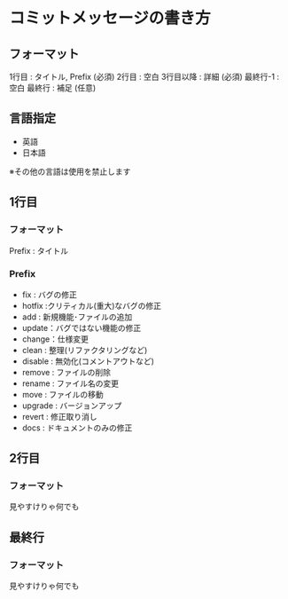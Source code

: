 # コミットメッセージの書き方

## フォーマット
1行目 : タイトル, Prefix (必須)
2行目 : 空白
3行目以降 : 詳細 (必須)
最終行-1 : 空白
最終行 : 補足 (任意)


## 言語指定
- 英語
- 日本語

※その他の言語は使用を禁止します

## 1行目
### フォーマット
Prefix : タイトル

### Prefix
- fix : バグの修正
- hotfix :クリティカル(重大)なバグの修正
- add : 新規機能･ファイルの追加
- update：バグではない機能の修正
- change：仕様変更
- clean : 整理(リファクタリングなど)
- disable : 無効化(コメントアウトなど)
- remove : ファイルの削除
- rename : ファイル名の変更
- move : ファイルの移動
- upgrade : バージョンアップ
- revert : 修正取り消し
- docs : ドキュメントのみの修正

## 2行目

### フォーマット
見やすけりゃ何でも

## 最終行

### フォーマット
見やすけりゃ何でも
